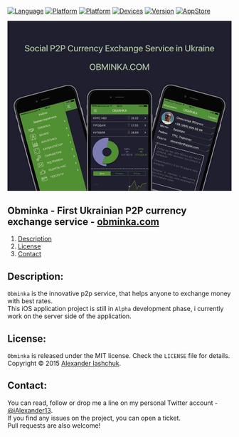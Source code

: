 [![Language](https://img.shields.io/badge/Swift-3.0-orange.svg?style=flat)](#)
[![Platform](https://img.shields.io/badge/iOS-10.0-lightgray.svg?style=flat)](#)
[![Platform](https://img.shields.io/badge/watchOS-3.1-lightgray.svg?style=flat)](#)
[![Devices](https://img.shields.io/badge/Devices-iPhone_and_Watch-green.svg?style=flat)](#)
[![Version](https://img.shields.io/badge/App_version-Alpha-red.svg?style=flat)](#)
[![AppStore](https://img.shields.io/badge/App_Store-Soon...-red.svg?style=flat)](https://ialexander.me/2h1Lmp0)

[![Obminka - First Ukrainian P2P currency exchange service](https://raw.githubusercontent.com/iAlexander/Obminka/master/Header.jpg)](https://ialexander.me/2h1Lmp0)

## Obminka - First Ukrainian P2P currency exchange service - [obminka.com](https://twitter.com/iAlexander13)
1. [Description](#description)
2. [License](#license)
3. [Contact](#contact)

## <a name="description">Description:</a>

```Obminka``` is the innovative p2p service, that helps anyone to exchange money with best rates.  
This iOS application project is still in ```Alpha``` development phase, i currently work on the server side of the application.

## <a name="license">License:</a>

```Obminka``` is released under the MIT license. Check the ```LICENSE``` file for details.  
Copyright © 2015 <a href="https://iashchuk.com">Alexander Iashchuk</a>.

## <a name="contact">Contact:</a>

You can read, follow or drop me a line on my personal Twitter account - [@iAlexander13](https://twitter.com/iAlexander13).  
If you find any issues on the project, you can open a ticket.  
Pull requests are also welcome!

